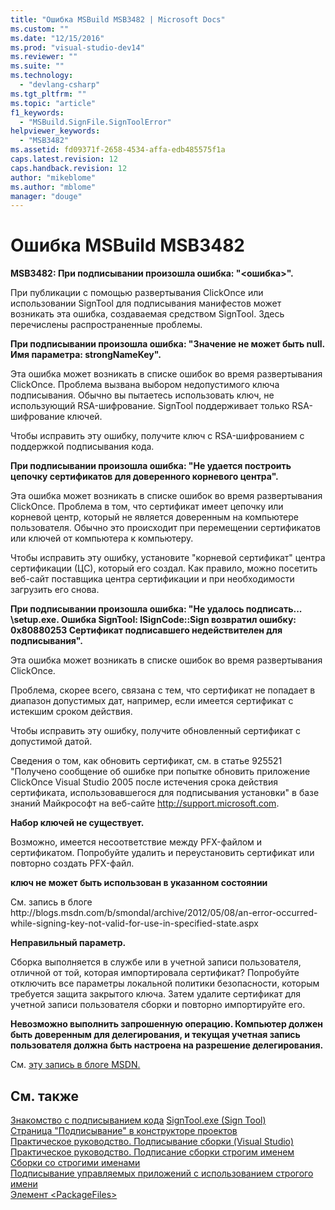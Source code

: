 ```yaml
---
title: "Ошибка MSBuild MSB3482 | Microsoft Docs"
ms.custom: ""
ms.date: "12/15/2016"
ms.prod: "visual-studio-dev14"
ms.reviewer: ""
ms.suite: ""
ms.technology: 
  - "devlang-csharp"
ms.tgt_pltfrm: ""
ms.topic: "article"
f1_keywords: 
  - "MSBuild.SignFile.SignToolError"
helpviewer_keywords: 
  - "MSB3482"
ms.assetid: fd09371f-2658-4534-affa-edb485575f1a
caps.latest.revision: 12
caps.handback.revision: 12
author: "mikeblome"
ms.author: "mblome"
manager: "douge"
---
```

# Ошибка MSBuild MSB3482
**MSB3482: При подписывании произошла ошибка: "\<ошибка\>".**  
  
 При публикации с помощью развертывания ClickOnce или использовании SignTool для подписывания манифестов может возникать эта ошибка, создаваемая средством SignTool. Здесь перечислены распространенные проблемы.  
  
 **При подписывании произошла ошибка: "Значение не может быть null. Имя параметра: strongNameKey".**  
  
 Эта ошибка может возникать в списке ошибок во время развертывания ClickOnce. Проблема вызвана выбором недопустимого ключа подписывания. Обычно вы пытаетесь использовать ключ, не использующий RSA\-шифрование. SignTool поддерживает только RSA\-шифрование ключей.  
  
 Чтобы исправить эту ошибку, получите ключ с RSA\-шифрованием с поддержкой подписывания кода.  
  
 **При подписывании произошла ошибка: "Не удается построить цепочку сертификатов для доверенного корневого центра".**  
  
 Эта ошибка может возникать в списке ошибок во время развертывания ClickOnce. Проблема в том, что сертификат имеет цепочку или корневой центр, который не является доверенным на компьютере пользователя. Обычно это происходит при перемещении сертификатов или ключей от компьютера к компьютеру.  
  
 Чтобы исправить эту ошибку, установите "корневой сертификат" центра сертификации \(ЦС\), который его создал. Как правило, можно посетить веб\-сайт поставщика центра сертификации и при необходимости загрузить его снова.  
  
 **При подписывании произошла ошибка: "Не удалось подписать... \\setup.exe. Ошибка SignTool: ISignCode::Sign возвратил ошибку: 0x80880253 Сертификат подписавшего недействителен для подписывания".**  
  
 Эта ошибка может возникать в списке ошибок во время развертывания ClickOnce.  
  
 Проблема, скорее всего, связана с тем, что сертификат не попадает в диапазон допустимых дат, например, если имеется сертификат с истекшим сроком действия.  
  
 Чтобы исправить эту ошибку, получите обновленный сертификат с допустимой датой.  
  
 Сведения о том, как обновить сертификат, см. в статье 925521 "Получено сообщение об ошибке при попытке обновить приложение ClickOnce Visual Studio 2005 после истечения срока действия сертификата, использовавшегося для подписывания установки" в базе знаний Майкрософт на веб\-сайте [http:\/\/support.microsoft.com](http://support.microsoft.com/kb/925521).  
  
 **Набор ключей не существует.**  
  
 Возможно, имеется несоответствие между PFX\-файлом и сертификатом. Попробуйте удалить и переустановить сертификат или повторно создать PFX\-файл.  
  
 **ключ не может быть использован в указанном состоянии**  
  
 См. запись в блоге http:\/\/blogs.msdn.com\/b\/smondal\/archive\/2012\/05\/08\/an\-error\-occurred\-while\-signing\-key\-not\-valid\-for\-use\-in\-specified\-state.aspx  
  
 **Неправильный параметр.**  
  
 Сборка выполняется в службе или в учетной записи пользователя, отличной от той, которая импортировала сертификат? Попробуйте отключить все параметры локальной политики безопасности, которым требуется защита закрытого ключа.  Затем удалите сертификат для учетной записи пользователя сборки и повторно импортируйте его.  
  
 **Невозможно выполнить запрошенную операцию.  Компьютер должен быть доверенным для делегирования, и текущая учетная запись пользователя должна быть настроена на разрешение делегирования.**  
  
 См. [эту запись в блоге MSDN.](http://technet.microsoft.com/en-us/library/cc782684\(v=ws.10\).aspx)  
  
## См. также  
 [Знакомство с подписыванием кода](https://msdn.microsoft.com/en-us/library/ms537361\(v=vs.85\).aspx)   
 [SignTool.exe \(Sign Tool\)](../Topic/SignTool.exe%20\(Sign%20Tool\).md)   
 [Страница "Подписывание" в конструкторе проектов](../Topic/Signing%20Page,%20Project%20Designer.md)   
 [Практическое руководство. Подписывание сборки \(Visual Studio\)](http://msdn.microsoft.com/ru-ru/f468a7d3-234c-4353-924d-8e0ae5896564)   
 [Практическое руководство. Подписание сборки строгим именем](../Topic/How%20to:%20Sign%20an%20Assembly%20with%20a%20Strong%20Name.md)   
 [Сборки со строгими именами](../Topic/Strong-Named%20Assemblies.md)   
 [Подписывание управляемых приложений с использованием строгого имени](http://msdn.microsoft.com/ru-ru/5fef3490-c519-4363-94fd-8b1ad260dab5)   
 [Элемент \<PackageFiles\>](../Topic/%3CPackageFiles%3E%20Element%20\(Bootstrapper\).md)